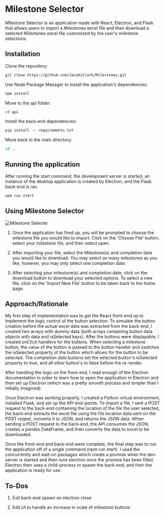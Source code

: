 # Milestone Selector

Milestone Selector is an application made with React, Electron, and Flask that allows users to import a Milestones excel file and then download a selected Milestones excel file customized by the user's milestone selections.

## Installation

Clone the repository:

```bash
git clone https://github.com/JacobiClark/Milestones.git
```

Use Node Package Manager to install the application's dependencies:

```bash
npm install
```

Move to the api folder:

```bash
cd api
```

Install the back-end dependencies:

```bash
pip install -r requirements.txt
```

Move back to the main directory:

```bash
cd ..
```

## Running the application

After running the start command, the development server is started, an instance of the desktop application is created by Electron, and the Flask back-end is ran.

```bash
npm run start
```

## Using Milestone Selector

![Milestone Selecter](https://i.imgur.com/LVKE4eY.jpg)

1. Once the application has fired up, you will be prompted to choose the milestone file you would like to import. Click on the 'Choose File' button, select your milestone file, and then select open.

2. After importing your file, select the Milestone(s) and completion date you would like to download. You may select as many milestones as you like, however, you may only select one completion date.

3. After selecting your milestone(s) and completion date, click on the download button to download your selected options. To select a new file, click on the 'Import New File' button to be taken back to the home page.

## Approach/Rationale

My first step of implementation was to get the React front-end up to implement the logic control of the button selection. To simulate the button creation before the actual excel data was extracted from the back-end, I created two arrays with dummy data (both arrays containing button data objects with data and isSelected keys). After the buttons were displayable, I created onClick handlers for the buttons. When selecting a milestone button, the value of the button is passed to the button handler and switches the isSelected property of the button which allows for the button to be selected. The completion date buttons set the selected button's isSelected property to true, and all other button's to false before the re-render.

After handling the logic on the front-end, I read enough of the Electron documentation in order to learn how to open the application in Electron and then set up Electron (which was a pretty smooth process and simpler than I initially imagined).

Once Electron was working properly, I created a Python virtual environment, installed Flask, and set up the API end-points. To import a file, I sent a POST request to the back-end containing the location of the file the user selected, the back-end extracts the excel file using the file location data sent on the POST reqest, converts it to JSON, and returns the JSON data. When sending a POST request to the back-end, the API consumes the JSON, creates a pandas DataFrame, and then converts the data to excel to be downloaded.

Once the front-end and back-end were complete, the final step was to run the application off of a single command (npm run start). I used the concurrently and wait-on packages which create a promise when the dev-server is started and then runs electron once the promise has been filled. Electron then uses a child-process to spawn the back-end, and then the application is ready for use.

## To-Dos

1. Exit back-end spawn on electron close

2. Edit UI to handle an increase in scale of milestone buttons
